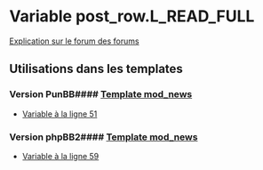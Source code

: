 # Variable post_row.L_READ_FULL
[Explication sur le forum des forums](http://forum.forumactif.com/t294113-listing-des-variables#post_row.L_READ_FULL)
## Utilisations dans les templates
### Version PunBB#### [Template mod_news](punbb/mod_news.md)
* [Variable à la ligne 51](../punbb/mod_news.tpl#L51)
### Version phpBB2#### [Template mod_news](subsilver/mod_news.md)
* [Variable à la ligne 59](../subsilver/mod_news.tpl#L59)